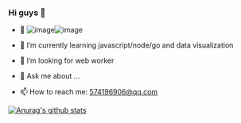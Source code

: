 <!--
**NOlanguagen/NOlanguagen** is a ✨ _special_ ✨ repository because its `README.md` (this file) appears on your GitHub profile.

Here are some ideas to get you started:
-->
### Hi guys 👋

- 🔭 ![image](https://github.com/NOlanguage1993/NOlanguage1993/assets/11955454/c8476458-c3af-4d11-b512-7b54c0b1ca9d)![image](https://github.com/NOlanguage1993/NOlanguage1993/assets/11955454/072b89f3-21bf-4d2e-a406-991a161b4fde)

- 🌱 I’m currently learning javascript/node/go and data visualization
- 🤔 I’m looking for web worker
- 💬 Ask me about ...
- 📫 How to reach me: 574196906@qq.com

[![Anurag's github stats](https://github-readme-stats.vercel.app/api?username=beck-wu&theme=dracula)]()
